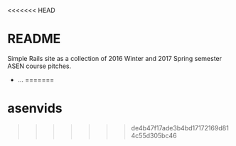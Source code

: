 <<<<<<< HEAD
# README

Simple Rails site as a collection of 2016 Winter and 2017 Spring semester ASEN course pitches.

* ...
=======
# asenvids
>>>>>>> de4b47f17ade3b4bd17172169d814c55d305bc46
